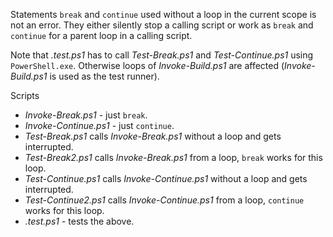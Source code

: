 
Statements `break` and `continue` used without a loop in the current scope is
not an error. They either silently stop a calling script or work as `break` and
`continue` for a parent loop in a calling script.

Note that *.test.ps1* has to call *Test-Break.ps1* and *Test-Continue.ps1*
using `PowerShell.exe`. Otherwise loops of *Invoke-Build.ps1* are affected
(*Invoke-Build.ps1* is used as the test runner).

Scripts

- *Invoke-Break.ps1* - just `break`.
- *Invoke-Continue.ps1* - just `continue`.
- *Test-Break.ps1* calls *Invoke-Break.ps1* without a loop and gets interrupted.
- *Test-Break2.ps1* calls *Invoke-Break.ps1* from a loop, `break` works for this loop.
- *Test-Continue.ps1* calls *Invoke-Continue.ps1* without a loop and gets interrupted.
- *Test-Continue2.ps1* calls *Invoke-Continue.ps1* from a loop, `continue` works for this loop.
- *.test.ps1* - tests the above.
